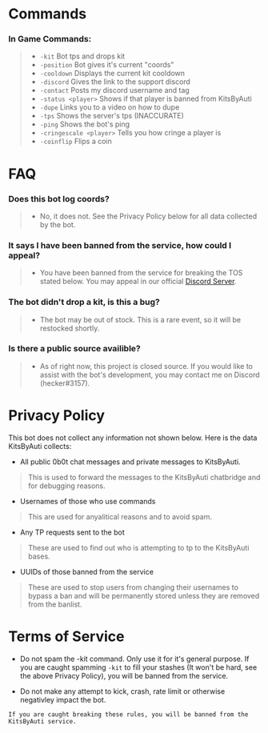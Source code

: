 # Commands

### In Game Commands:
> - `-kit` Bot tps and drops kit
> - `-position` Bot gives it's current "coords"
> - `-cooldown` Displays the current kit cooldown
> - `-discord` Gives the link to the support discord
> - `-contact` Posts my discord username and tag
> - `-status <player>` Shows if that player is banned from KitsByAuti
> - `-dupe` Links you to a video on how to dupe
> - `-tps` Shows the server's tps (INACCURATE)
> - `-ping` Shows the bot's ping
> - `-cringescale <player>` Tells you how cringe a player is
> - `-coinflip` Flips a coin

# FAQ
### Does this bot log coords?
> - No, it does not. See the Privacy Policy below for all data collected by the bot.

### It says I have been banned from the service, how could I appeal?
> - You have been banned from the service for breaking the TOS stated below. You may appeal in our official [Discord Server](https://discord.gg/jQcKWpJAaS).

### The bot didn't drop a kit, is this a bug?
> - The bot may be out of stock. This is a rare event, so it will be restocked shortly.

### Is there a public source availible?
> - As of right now, this project is closed source. If you would like to assist with the bot's development, you may contact me on Discord (hecker#3157).

# Privacy Policy
This bot does not collect any information not shown below. Here is the data KitsByAuti collects:

- All public 0b0t chat messages and private messages to KitsByAuti.
> This is used to forward the messages to the KitsByAuti chatbridge and for debugging reasons.
- Usernames of those who use commands
> This are used for anyalitical reasons and to avoid spam.
- Any TP requests sent to the bot
> These are used to find out who is attempting to tp to the KitsByAuti bases.
- UUIDs of those banned from the service
> These are used to stop users from changing their usernames to bypass a ban and will be permanently stored unless they are removed from the banlist.

# Terms of Service

- Do not spam the -kit command. Only use it for it's general purpose. If you are caught spamming `-kit` to fill your stashes (It won't be hard, see the above Privacy Policy), you will be banned from the service.

- Do not make any attempt to kick, crash, rate limit or otherwise negativley impact the bot.

`If you are caught breaking these rules, you will be banned from the KitsByAuti service.`
